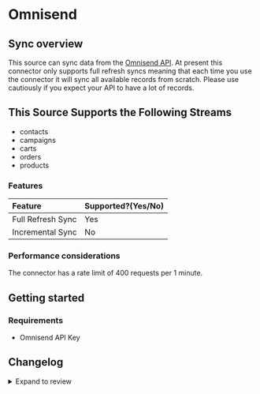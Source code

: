 # Omnisend

## Sync overview

This source can sync data from the [Omnisend API](https://api-docs.omnisend.com/reference/intro). At present this connector only supports full refresh syncs meaning that each time you use the connector it will sync all available records from scratch. Please use cautiously if you expect your API to have a lot of records.

## This Source Supports the Following Streams

- contacts
- campaigns
- carts
- orders
- products

### Features

| Feature           | Supported?\(Yes/No\) |
|:------------------|:---------------------|
| Full Refresh Sync | Yes                  |
| Incremental Sync  | No                   |

### Performance considerations

The connector has a rate limit of 400 requests per 1 minute.

## Getting started

### Requirements

- Omnisend API Key

## Changelog

<details>
  <summary>Expand to review</summary>

| Version | Date       | Pull Request                                             | Subject        |
|:--------|:-----------| :------------------------------------------------------- | :------------- |
| 0.3.12 | 2025-09-02 | [60556](https://github.com/airbytehq/airbyte/pull/60556) | Update dependencies |
| 0.3.11 | 2025-05-10 | [60078](https://github.com/airbytehq/airbyte/pull/60078) | Update dependencies |
| 0.3.10 | 2025-05-03 | [59470](https://github.com/airbytehq/airbyte/pull/59470) | Update dependencies |
| 0.3.9 | 2025-04-27 | [59086](https://github.com/airbytehq/airbyte/pull/59086) | Update dependencies |
| 0.3.8 | 2025-04-19 | [58483](https://github.com/airbytehq/airbyte/pull/58483) | Update dependencies |
| 0.3.7 | 2025-04-12 | [57871](https://github.com/airbytehq/airbyte/pull/57871) | Update dependencies |
| 0.3.6 | 2025-04-05 | [57341](https://github.com/airbytehq/airbyte/pull/57341) | Update dependencies |
| 0.3.5 | 2025-03-29 | [56802](https://github.com/airbytehq/airbyte/pull/56802) | Update dependencies |
| 0.3.4 | 2025-03-22 | [56170](https://github.com/airbytehq/airbyte/pull/56170) | Update dependencies |
| 0.3.3 | 2025-03-08 | [55057](https://github.com/airbytehq/airbyte/pull/55057) | Update dependencies |
| 0.3.2 | 2025-02-23 | [54561](https://github.com/airbytehq/airbyte/pull/54561) | Update dependencies |
| 0.3.1 | 2025-02-15 | [53999](https://github.com/airbytehq/airbyte/pull/53999) | Update dependencies |
| 0.3.0 | 2025-02-07 | [53208](https://github.com/airbytehq/airbyte/pull/53208) | update schemas and make dynamic |
| 0.2.11 | 2025-02-08 | [53487](https://github.com/airbytehq/airbyte/pull/53487) | Update dependencies |
| 0.2.10 | 2025-02-03 | [52699](https://github.com/airbytehq/airbyte/pull/52699) | Fix pagination |
| 0.2.9 | 2025-02-01 | [52987](https://github.com/airbytehq/airbyte/pull/52987) | Update dependencies |
| 0.2.8 | 2025-01-25 | [52478](https://github.com/airbytehq/airbyte/pull/52478) | Update dependencies |
| 0.2.7 | 2025-01-18 | [51859](https://github.com/airbytehq/airbyte/pull/51859) | Update dependencies |
| 0.2.6 | 2025-01-11 | [51205](https://github.com/airbytehq/airbyte/pull/51205) | Update dependencies |
| 0.2.5 | 2024-12-28 | [50291](https://github.com/airbytehq/airbyte/pull/50291) | Update dependencies |
| 0.2.4 | 2024-12-14 | [49674](https://github.com/airbytehq/airbyte/pull/49674) | Update dependencies |
| 0.2.3 | 2024-12-12 | [49365](https://github.com/airbytehq/airbyte/pull/49365) | Update dependencies |
| 0.2.2 | 2024-12-11 | [48284](https://github.com/airbytehq/airbyte/pull/48284) | Starting with this version, the Docker image is now rootless. Please note that this and future versions will not be compatible with Airbyte versions earlier than 0.64 |
| 0.2.1 | 2024-10-29 | [47474](https://github.com/airbytehq/airbyte/pull/47474) | Update dependencies |
| 0.2.0 | 2024-08-19 | [44411](https://github.com/airbytehq/airbyte/pull/44411) | Refactor connector to manifest-only format |
| 0.1.13 | 2024-08-17 | [44307](https://github.com/airbytehq/airbyte/pull/44307) | Update dependencies |
| 0.1.12 | 2024-08-12 | [43727](https://github.com/airbytehq/airbyte/pull/43727) | Update dependencies |
| 0.1.11 | 2024-08-10 | [43581](https://github.com/airbytehq/airbyte/pull/43581) | Update dependencies |
| 0.1.10 | 2024-08-03 | [42745](https://github.com/airbytehq/airbyte/pull/42745) | Update dependencies |
| 0.1.9 | 2024-07-20 | [42325](https://github.com/airbytehq/airbyte/pull/42325) | Update dependencies |
| 0.1.8 | 2024-07-13 | [41697](https://github.com/airbytehq/airbyte/pull/41697) | Update dependencies |
| 0.1.7 | 2024-07-10 | [41454](https://github.com/airbytehq/airbyte/pull/41454) | Update dependencies |
| 0.1.6 | 2024-07-09 | [41319](https://github.com/airbytehq/airbyte/pull/41319) | Update dependencies |
| 0.1.5 | 2024-07-06 | [40969](https://github.com/airbytehq/airbyte/pull/40969) | Update dependencies |
| 0.1.4 | 2024-06-28 | [38664](https://github.com/airbytehq/airbyte/pull/38664) | Make connector compatible with Builder |
| 0.1.3 | 2024-06-25 | [40440](https://github.com/airbytehq/airbyte/pull/40440) | Update dependencies |
| 0.1.2 | 2024-06-22 | [40167](https://github.com/airbytehq/airbyte/pull/40167) | Update dependencies |
| 0.1.1 | 2024-05-30 | [38533](https://github.com/airbytehq/airbyte/pull/38533) | [autopull] base image + poetry + up_to_date |
| 0.1.0 | 2022-10-25 | [18577](https://github.com/airbytehq/airbyte/pull/18577) | Initial commit |

</details>
